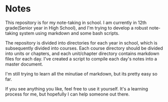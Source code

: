 # Notes

This repository is for my note-taking in school.  I am currently in 12th grade(Senior year in High School), and I'm trying to develop a robust note-taking system using markdown and some bash scripts.

The repository is divided into directories for each year in school, which is subsequently divided into courses.  Each course directory should be divided into units or chapters, and each unit/chapter directory contains markdown files for each day.  I've created a script to compile each day's notes into a master document.

I'm still trying to learn all the minutiae of markdown, but its pretty easy so far.

If you see anything you like, feel free to use it yourself.  It's a learning process for me, but hopefully I can help someone out there.
